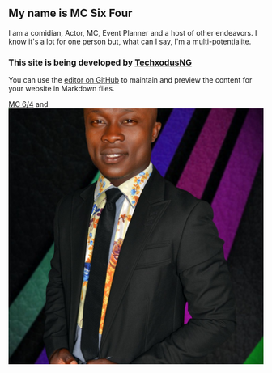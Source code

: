## My name is MC Six Four
I am a comidian, Actor, MC, Event Planner and a host of other endeavors. I know it's a lot for one person but, what can I say, I'm a multi-potentialite.

### This site is being developed by [TechxodusNG](https://techxodus.com.ng/)

You can use the [editor on GitHub](https://github.com/0m0s0f3/proj-m-c-6-4.github.io/edit/master/index.md) to maintain and preview the content for your website in Markdown files.

[MC 6/4](https://www.facebook.com/salami.solomon.14) and ![Image](mc-6-4.jpg)
